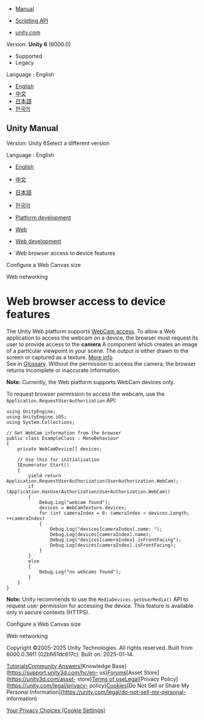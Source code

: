 [](https://docs.unity3d.com)

  * [Manual](../Manual/index.html)
  * [Scripting API](../ScriptReference/index.html)

  * [unity.com](https://unity.com/)

Version: **Unity 6** (6000.0)

  * Supported
  * Legacy

Language : English

  * [English](/Manual/webgl-browser-access-device.html)
  * [中文](/cn/current/Manual/webgl-browser-access-device.html)
  * [日本語](/ja/current/Manual/webgl-browser-access-device.html)
  * [한국어](/kr/current/Manual/webgl-browser-access-device.html)

[](https://docs.unity3d.com)

## Unity Manual

Version: Unity 6Select a different version

Language : English

  * [English](/Manual/webgl-browser-access-device.html)
  * [中文](/cn/current/Manual/webgl-browser-access-device.html)
  * [日本語](/ja/current/Manual/webgl-browser-access-device.html)
  * [한국어](/kr/current/Manual/webgl-browser-access-device.html)

  * [Platform development ](PlatformSpecific.html)
  * [Web](webgl.html)
  * [Web development](webgl-develop.html)
  * Web browser access to device features

[](webgl-canvas-size.html)

Configure a Web Canvas size

[](webgl-networking.html)

Web networking

# Web browser access to device features

The Unity Web platform supports [WebCam
access](../ScriptReference/WebCamDevice.html). To allow a Web application to
access the webcam on a device, the browser must request its user to provide
access to the **camera** A component which creates an image of a particular
viewpoint in your scene. The output is either drawn to the screen or captured
as a texture. [More info](CamerasOverview.html)  
See in [Glossary](Glossary.html#Camera). Without the permission to access the
camera, the browser returns incomplete or inaccurate information.

**Note:** Currently, the Web platform supports WebCam devices only.

To request browser permission to access the webcam, use the
`Application.RequestUserAuthorization` API:

    
    
    using UnityEngine;
    using UnityEngine.iOS;
    using System.Collections;
    
    // Get WebCam information from the browser
    public class ExampleClass : MonoBehaviour
    {
        private WebCamDevice[] devices;
        
        // Use this for initialization
        IEnumerator Start()
        {
            yield return Application.RequestUserAuthorization(UserAuthorization.WebCam);
            if (Application.HasUserAuthorization(UserAuthorization.WebCam))
            {
                Debug.Log("webcam found");
                devices = WebCamTexture.devices;
                for (int cameraIndex = 0; cameraIndex < devices.Length; ++cameraIndex)
                {
                    Debug.Log("devices[cameraIndex].name: ");
                    Debug.Log(devices[cameraIndex].name);
                    Debug.Log("devices[cameraIndex].isFrontFacing");
                    Debug.Log(devices[cameraIndex].isFrontFacing);
                }
            }
            else
            {
                Debug.Log("no webcams found");
            }
        }
    }
    

**Note:** Unity recommends to use the `MediaDevices.getUserMedia()` API to
request user permission for accessing the device. This feature is available
only in secure contexts (HTTPS).

[](webgl-canvas-size.html)

Configure a Web Canvas size

[](webgl-networking.html)

Web networking

Copyright ©2005-2025 Unity Technologies. All rights reserved. Built from
6000.0.36f1 (02b661dc617c). Built on: 2025-01-14.

[Tutorials](https://learn.unity.com/)[Community
Answers](https://answers.unity3d.com)[Knowledge
Base](https://support.unity3d.com/hc/en-
us)[Forums](https://forum.unity3d.com)[Asset Store](https://unity3d.com/asset-
store)[Terms of
use](https://docs.unity3d.com/Manual/TermsOfUse.html)[Legal](https://unity.com/legal)[Privacy
Policy](https://unity.com/legal/privacy-
policy)[Cookies](https://unity.com/legal/cookie-policy)[Do Not Sell or Share
My Personal Information](https://unity.com/legal/do-not-sell-my-personal-
information)

[Your Privacy Choices (Cookie Settings)](javascript:void\(0\);)

